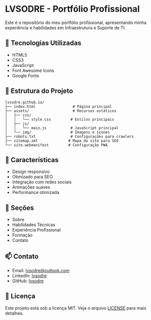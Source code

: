 # LVSODRE - Portfólio Profissional

Este é o repositório do meu portfólio profissional, apresentando minha experiência e habilidades em Infraestrutura e Suporte de TI.

## 🚀 Tecnologias Utilizadas

- HTML5
- CSS3
- JavaScript
- Font Awesome Icons
- Google Fonts

## 📂 Estrutura do Projeto

```
lvsodre.github.io/
├── index.html                 # Página principal
├── assets/                    # Recursos estáticos
│   ├── css/
│   │   └── style.css         # Estilos principais
│   ├── js/
│   │   └── main.js           # JavaScript principal
│   └── img/                  # Imagens e ícones
├── robots.txt                # Configurações para crawlers
├── sitemap.xml              # Mapa do site para SEO
└── site.webmanifest         # Configuração PWA
```

## 🌟 Características

- Design responsivo
- Otimizado para SEO
- Integração com redes sociais
- Animações suaves
- Performance otimizada

## 📱 Seções

- Sobre
- Habilidades Técnicas
- Experiência Profissional
- Formação
- Contato

## 📫 Contato

- Email: lvsodre@outlook.com
- LinkedIn: [lvsodre](https://www.linkedin.com/in/lvsodre)
- GitHub: [lvsodre](https://github.com/lvsodre)

## 📝 Licença

Este projeto está sob a licença MIT. Veja o arquivo [LICENSE](LICENSE) para mais detalhes.
